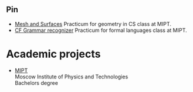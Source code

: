## Pin

- [Mesh and Surfaces](mipt/gcs/mesh)
  Practicum for geometry in CS class at MIPT.
- [CF Grammar recognizer](mipt/formal_languages/grammar_practicum)
  Practicum for formal languages class at MIPT.

# Academic projects

* [MIPT](mipt)  
  Moscow Institute of Physics and Technologies  
  Bachelors degree

